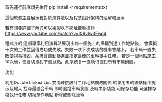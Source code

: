 首先運行前麻煩先執行 pip install -r requirements.txt

這個軟體主要展示我對於演算法以及程式設計架構的理解和展示

若有想要詳細了解的可以複製以下網址觀看操作
https://www.youtube.com/watch?v=IO9vIw3Fwp4

程式介紹
這項專案利用演算法展現出每一個施工的車輛到達工作地點後，
會模擬十次的工作並回傳成功或失敗，失敗一次下次成功的機率會越小，
若車輛一直失敗便視為損毀，系統會自動篩選並指定最優的車輛接手任務，
若是一個地點施工10次後，便會切換到下個據點，此系統會一直執行直到所有車輛損毀。

功能

利用Double Linked List 雙向鍊接設計工作地點間的關係
給使用者的後端操作提示及輸入
找尋最適合車輛
即時追蹤車輛狀態
及時中斷功能
可保存功能
可選擇存檔執行任務
切換施作地點
新增或刪除車輛
